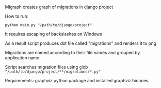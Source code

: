 Migraph creates graph of migrations in django project

How to run:

```python main.py "/path/to/django/project"```

It requires escaping of backslashes on Windows

As a result script produces dot file called "migrations" and renders it to png

Migrations are named according to their file names and grouped by application name

Script searches migration files using glob ```"/path/to/django/project/**/migrations/*.py"```

Requirements: graphviz python package and installed graphviz binaries